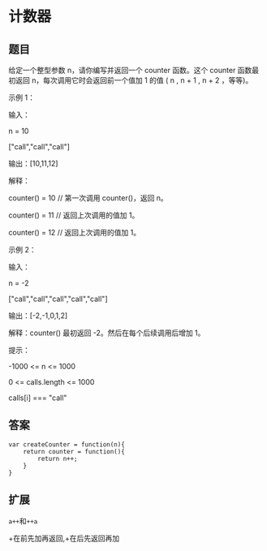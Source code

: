 # 计数器

## 题目

给定一个整型参数 n，请你编写并返回一个 counter 函数。这个 counter 函数最初返回 n，每次调用它时会返回前一个值加 1 的值 ( n , n + 1 , n + 2 ，等等)。

示例 1：

输入：

n = 10

["call","call","call"]

输出：[10,11,12]

解释：

counter() = 10 // 第一次调用 counter()，返回 n。

counter() = 11 // 返回上次调用的值加 1。

counter() = 12 // 返回上次调用的值加 1。

示例 2：

输入：

n = -2

["call","call","call","call","call"]

输出：[-2,-1,0,1,2]

解释：counter() 最初返回 -2。然后在每个后续调用后增加 1。

提示：

-1000 <= n <= 1000

0 <= calls.length <= 1000

calls[i] === "call"

## 答案

```
var createCounter = function(n){
    return counter = function(){
        return n++;
    }
}
```

## 扩展

`a++`和`++a`

+在前先加再返回,+在后先返回再加
